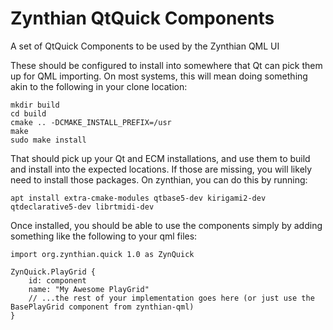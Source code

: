 # Zynthian QtQuick Components

A set of QtQuick Components to be used by the Zynthian QML UI

These should be configured to install into somewhere that Qt can pick them up for QML importing. On most
systems, this will mean doing something akin to the following in your clone location:

```
mkdir build
cd build
cmake .. -DCMAKE_INSTALL_PREFIX=/usr
make
sudo make install
```

That should pick up your Qt and ECM installations, and use them to build and install into the expected
locations. If those are missing, you will likely need to install those packages. On zynthian, you can do
this by running:

```
apt install extra-cmake-modules qtbase5-dev kirigami2-dev qtdeclarative5-dev librtmidi-dev
```

Once installed, you should be able to use the components simply by adding something like the following to
your qml files:

```
import org.zynthian.quick 1.0 as ZynQuick

ZynQuick.PlayGrid {
    id: component
    name: "My Awesome PlayGrid"
    // ...the rest of your implementation goes here (or just use the BasePlayGrid component from zynthian-qml)
}

```
